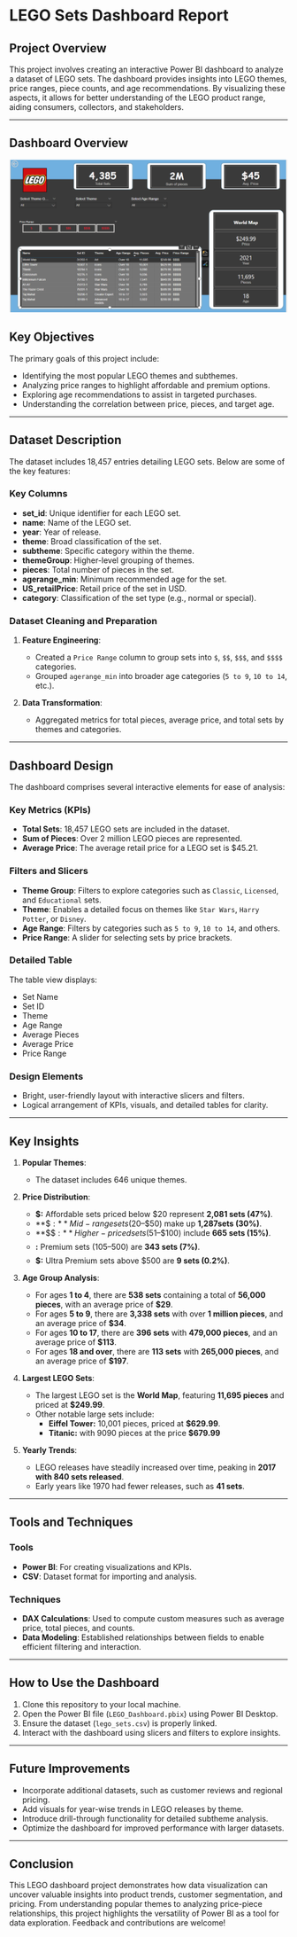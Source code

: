 # LEGO Sets Dashboard Report

## Project Overview
This project involves creating an interactive Power BI dashboard to analyze a dataset of LEGO sets. The dashboard provides insights into LEGO themes, price ranges, piece counts, and age recommendations. By visualizing these aspects, it allows for better understanding of the LEGO product range, aiding consumers, collectors, and stakeholders.

---

## Dashboard Overview
![Dashboard](https://github.com/ilhemdjenane/Lego-Sets-Analysis/blob/aeaf80e8816529599b6e8e605058edb03d67f54f/Lego%20Sets%20Dashboard)

## Key Objectives
The primary goals of this project include:
- Identifying the most popular LEGO themes and subthemes.
- Analyzing price ranges to highlight affordable and premium options.
- Exploring age recommendations to assist in targeted purchases.
- Understanding the correlation between price, pieces, and target age.

---

## Dataset Description
The dataset includes 18,457 entries detailing LEGO sets. Below are some of the key features:

### Key Columns
- **set_id**: Unique identifier for each LEGO set.
- **name**: Name of the LEGO set.
- **year**: Year of release.
- **theme**: Broad classification of the set.
- **subtheme**: Specific category within the theme.
- **themeGroup**: Higher-level grouping of themes.
- **pieces**: Total number of pieces in the set.
- **agerange_min**: Minimum recommended age for the set.
- **US_retailPrice**: Retail price of the set in USD.
- **category**: Classification of the set type (e.g., normal or special).

### Dataset Cleaning and Preparation

1. **Feature Engineering**:
   - Created a `Price Range` column to group sets into `$`, `$$`, `$$$`, and `$$$$` categories.
   - Grouped `agerange_min` into broader age categories (`5 to 9`, `10 to 14`, etc.).

2. **Data Transformation**:
   - Aggregated metrics for total pieces, average price, and total sets by themes and categories.

---

## Dashboard Design
The dashboard comprises several interactive elements for ease of analysis:

### Key Metrics (KPIs)
- **Total Sets**: 18,457 LEGO sets are included in the dataset.
- **Sum of Pieces**: Over 2 million LEGO pieces are represented.
- **Average Price**: The average retail price for a LEGO set is $45.21.

### Filters and Slicers
- **Theme Group**: Filters to explore categories such as `Classic`, `Licensed`, and `Educational` sets.
- **Theme**: Enables a detailed focus on themes like `Star Wars`, `Harry Potter`, or `Disney`.
- **Age Range**: Filters by categories such as `5 to 9`, `10 to 14`, and others.
- **Price Range**: A slider for selecting sets by price brackets.

### Detailed Table
The table view displays:
- Set Name
- Set ID
- Theme
- Age Range
- Average Pieces
- Average Price
- Price Range

### Design Elements
- Bright, user-friendly layout with interactive slicers and filters.
- Logical arrangement of KPIs, visuals, and detailed tables for clarity.

---

## Key Insights
1. **Popular Themes**:
   - The dataset includes 646 unique themes.

2. **Price Distribution**:
   - **$:** Affordable sets priced below $20 represent **2,081 sets (47%)**.
   - **$$:** Mid-range sets ($20–$50) make up **1,287sets (30%)**.
   - **$$$:** Higher-priced sets ($51–$100) include **665 sets (15%)**.
   - **$$$$:** Premium sets ($105–$500) are **343 sets (7%)**.
   - **$$$$$:** Ultra Premium sets above $500 are **9 sets (0.2%)**.

3. **Age Group Analysis**:
   - For ages **1 to 4**, there are **538 sets** containing a total of **56,000 pieces**, with an average price of **$29**.
   - For ages **5 to 9**, there are **3,338 sets** with over **1 million pieces**, and an average price of **$34**.
   - For ages **10 to 17**, there are **396 sets** with **479,000 pieces**, and an average price of **$113**.
   - For ages **18 and over**, there are **113 sets** with **265,000 pieces**, and an average price of **$197**.

4. **Largest LEGO Sets**:
   - The largest LEGO set is the **World Map**, featuring **11,695 pieces** and priced at **$249.99**.
   - Other notable large sets include:
     - **Eiffel Tower:** 10,001 pieces, priced at **$629.99**.
     - **Titanic:** with 9090 pieces at the price **$679.99**

5. **Yearly Trends**:
   - LEGO releases have steadily increased over time, peaking in **2017 with 840 sets released**.
   - Early years like 1970 had fewer releases, such as **41 sets**.

---

## Tools and Techniques
### Tools
- **Power BI**: For creating visualizations and KPIs.
- **CSV**: Dataset format for importing and analysis.

### Techniques
- **DAX Calculations**: Used to compute custom measures such as average price, total pieces, and counts.
- **Data Modeling**: Established relationships between fields to enable efficient filtering and interaction.

---

## How to Use the Dashboard
1. Clone this repository to your local machine.
2. Open the Power BI file (`LEGO_Dashboard.pbix`) using Power BI Desktop.
3. Ensure the dataset (`lego_sets.csv`) is properly linked.
4. Interact with the dashboard using slicers and filters to explore insights.

---

## Future Improvements
- Incorporate additional datasets, such as customer reviews and regional pricing.
- Add visuals for year-wise trends in LEGO releases by theme.
- Introduce drill-through functionality for detailed subtheme analysis.
- Optimize the dashboard for improved performance with larger datasets.

---

## Conclusion
This LEGO dashboard project demonstrates how data visualization can uncover valuable insights into product trends, customer segmentation, and pricing. From understanding popular themes to analyzing price-piece relationships, this project highlights the versatility of Power BI as a tool for data exploration. Feedback and contributions are welcome!

